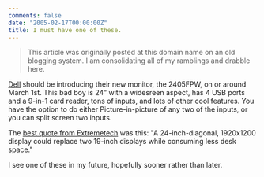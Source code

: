 ```yaml
---
comments: false
date: "2005-02-17T00:00:00Z"
title: I must have one of these.
---
```


> This article was originally posted at this domain name on an old blogging system.  I am consolidating all of my ramblings and drabble here.

[Dell][1] should be introducing their new monitor, the 2405FPW, on or around March 1st.  This bad boy is 24” with a widesreen aspect, has 4 USB ports and a 9-in-1 card reader, tons of inputs, and lots of other cool features.  You have the option to do either Picture-in-picture of any two of the inputs, or you can split screen two inputs.

The [best quote from Extremetech][2] was this: "A 24-inch-diagonal, 1920x1200 display could replace two 19-inch displays while consuming less desk space."

I see one of these in my future, hopefully sooner rather than later.

[1]: http://www.dell.com/
[2]: http://www.extremetech.com/article2/0,1558,1764459,00.asp
